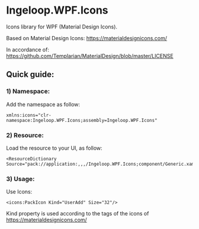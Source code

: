 # Ingeloop.WPF.Icons
Icons library for WPF (Material Design Icons).

Based on Material Design Icons: https://materialdesignicons.com/

In accordance of: https://github.com/Templarian/MaterialDesign/blob/master/LICENSE

## Quick guide:

### 1) Namespace:

Add the namespace as follow:

```xaml
xmlns:icons="clr-namespace:Ingeloop.WPF.Icons;assembly=Ingeloop.WPF.Icons"
```


### 2) Resource:

Load the resource to your UI, as follow:

```xaml
<ResourceDictionary Source="pack://application:,,,/Ingeloop.WPF.Icons;component/Generic.xaml"/>
```

### 3) Usage:

Use Icons:

```xaml
<icons:PackIcon Kind="UserAdd" Size="32"/>
```

Kind property is used according to the tags of the icons of https://materialdesignicons.com/
